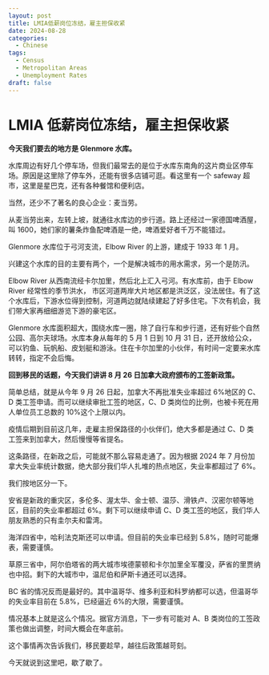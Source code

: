 ```yaml
---
layout: post
title: LMIA低薪岗位冻结，雇主担保收紧
date: 2024-08-28
categories:
  - Chinese
tags:
  - Census
  - Metropolitan Areas
  - Unemployment Rates
draft: false
---
```


# LMIA 低薪岗位冻结，雇主担保收紧

**今天我们要去的地方是 Glenmore 水库。**

<!-- more -->

水库周边有好几个停车场，但我们最常去的是位于水库东南角的这片商业区停车场。原因是这里除了停车外，还能有很多店铺可逛。看这里有一个 safeway 超市，这里是星巴克，还有各种餐馆和便利店。

当然，还少不了著名的良心企业：麦当劳。

从麦当劳出来，左转上坡，就通往水库边的步行道。路上还经过一家德国啤酒屋，叫 1600，她们家的薯条炸鱼配啤酒是一绝，啤酒爱好者千万不能错过。

Glenmore 水库位于弓河支流，Elbow River 的上游，建成于 1933 年 1 月。

兴建这个水库的目的主要有两个，一个是解决城市的用水需求，另一个是防汛。

Elbow River 从西南流经卡尔加里，然后北上汇入弓河。有水库前，由于 Elbow River 经常性的季节洪水， 市区河道两岸大片地区都是洪泛区，没法居住。有了这个水库后，下游水位得到控制，河道两边就陆续建起了好多住宅。下次有机会，我们带大家再细细游览下游的豪宅区。

Glenmore 水库面积超大，围绕水库一圈，除了自行车和步行道，还有好些个自然公园、高尔夫球场。水库本身从每年的 5 月 1 日到 10 月 31 日，还开放给公众，可以钓鱼、玩帆船、皮划艇和游泳。住在卡尔加里的小伙伴，有时间一定要来水库转转，指定不会后悔。

**回到移民的话题，今天我们讲讲 8 月 26 日加拿大政府颁布的工签新政策。**

简单总结，就是从今年 9 月 26 日起，加拿大不再批准失业率超过 6%地区的 C、D 类工签申请。而可以继续审批工签的地区，C、D 类岗位的比例，也被卡死在用人单位员工总数的 10%这个上限以内。

疫情后期到目前这几年，走雇主担保路径的小伙伴们，绝大多都是通过 C、D 类工签来到加拿大，然后慢慢等省提名。

这条路径，在新政之后，可能就不那么容易走通了。因为根据 2024 年 7 月份加拿大失业率统计数据，绝大部分我们华人扎堆的热点地区，失业率都超过了 6%。

我们按地区分一下。

安省是新政的重灾区，多伦多、渥太华、金士顿、温莎、滑铁卢、汉密尔顿等地区，目前的失业率都超过 6%。剩下可以继续申请 C、D 类工签的地区，我们华人朋友熟悉的只有圭尔夫和雷湾。

海洋四省中，哈利法克斯还可以申请。但目前的失业率已经到 5.8%，随时可能爆表，需要谨慎。

草原三省中，阿尔伯塔省的两大城市埃德蒙顿和卡尔加里全军覆没，萨省的里贾纳也中招。剩下的大城市中，温尼伯和萨斯卡通还可以选择。

BC 省的情况反而是最好的。其中温哥华、维多利亚和科罗纳都可以选，但温哥华的失业率目前在 5.8%，已经逼近 6%的大限，需要谨慎。

情况基本上就是这么个情况。据官方消息，下一步有可能对 A、B 类岗位的工签政策也做出调整，时间大概会在年底前。

这个事情再次告诉我们，移民要趁早，越往后政策越苛刻。

今天就说到这里吧，歇了歇了。

<!--
## 安省

<p class="custom-list"><i class="fa-solid fa-circle-xmark"></i>Toronto, ON <i class="fa-solid fa-arrow-right"></i> 7.7%</p>
<p class="custom-list"><i class="fa-solid fa-circle-xmark"></i>Ottawa-Gatineau, ON <i class="fa-solid fa-arrow-right"></i> 6.3%</p>
<p class="custom-list"><i class="fa-solid fa-circle-xmark"></i>Windsor, ON <i class="fa-solid fa-arrow-right"></i> 9.1%</p>
<p class="custom-list"><i class="fa-solid fa-circle-xmark"></i>Hamilton, ON <i class="fa-solid fa-arrow-right"></i> 7.2%</p>
<p class="custom-list"><i class="fa-solid fa-circle-xmark"></i>St. Catharines-Niagara, ON <i class="fa-solid fa-arrow-right"></i> 8%</p>
<p class="custom-list"><i class="fa-solid fa-circle-xmark"></i>Oshawa, ON <i class="fa-solid fa-arrow-right"></i> 6.7%</p>
<p class="custom-list"><i class="fa-solid fa-circle-xmark"></i>Kitchener-Cambridge-Waterloo, ON <i class="fa-solid fa-arrow-right"></i> 6.5%</p>
<p class="custom-list"><i class="fa-solid fa-circle-xmark"></i>London, ON <i class="fa-solid fa-arrow-right"></i> 6.5%</p>
<p class="custom-list"><i class="fa-solid fa-circle-xmark"></i>Kingston, ON <i class="fa-solid fa-arrow-right"></i> 6%</p>
<p class="custom-list"><i class="fa-solid fa-circle-xmark"></i>Brantford, ON <i class="fa-solid fa-arrow-right"></i> 6%</p>
<p class="custom-list"><i class="fa-solid fa-circle-xmark"></i>Barrie, ON <i class="fa-solid fa-arrow-right"></i> 6.2%</p>

- [x] Greater Sudbury, ON <i class="fa-solid fa-arrow-right"></i> 5.9%
- [x] Belleville, ON <i class="fa-solid fa-arrow-right"></i> 5.8%
- [x] Guelph, ON <i class="fa-solid fa-arrow-right"></i> 3.9%
- [x] Peterborough, ON <i class="fa-solid fa-arrow-right"></i> 3.2%
- [x] Thunder Bay, ON <i class="fa-solid fa-arrow-right"></i> 3%

## 海洋四省

<p class="custom-list"><i class="fa-solid fa-circle-xmark"></i>Saint John, NB <i class="fa-solid fa-arrow-right"></i> 8%</p>
<p class="custom-list"><i class="fa-solid fa-circle-xmark"></i>St. John’s, NL <i class="fa-solid fa-arrow-right"></i> 7.4%</p>

- [x] Halifax, NS <i class="fa-solid fa-arrow-right"></i> 5.8%
- [x] Moncton, NB <i class="fa-solid fa-arrow-right"></i> 5.9%

## 草原三省

<p class="custom-list"><i class="fa-solid fa-circle-xmark"></i>Edmonton, AB <i class="fa-solid fa-arrow-right"></i> 8%</p>
<p class="custom-list"><i class="fa-solid fa-circle-xmark"></i>Calgary, AB <i class="fa-solid fa-arrow-right"></i> 7.6%</p>
<p class="custom-list"><i class="fa-solid fa-circle-xmark"></i>Regina, SK <i class="fa-solid fa-arrow-right"></i> 6.6%</p>

- [x] Winnipeg, MB <i class="fa-solid fa-arrow-right"></i> 5.4%
- [x] Saskatoon, SK <i class="fa-solid fa-arrow-right"></i> 5.2%
- [x] Lethbridge, AB <i class="fa-solid fa-arrow-right"></i> 4.8%

## BC 省

<p class="custom-list"><i class="fa-solid fa-circle-xmark"></i>Abbotsford-Mission, BC <i class="fa-solid fa-arrow-right"></i> 6.3%</p>

- [x] Vancouver, BC <i class="fa-solid fa-arrow-right"></i> 5.8%
- [x] Kelowna, BC <i class="fa-solid fa-arrow-right"></i> 4.4%
- [x] Victoria, BC <i class="fa-solid fa-arrow-right"></i> 3.6%


-->
